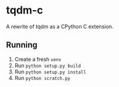 # tqdm-c

A rewrite of tqdm as a CPython C extension.

## Running

1. Create a fresh `venv`
2. Run `python setup.py build`
3. Run `python setup.py install`
4. Run `python scratch.py`
